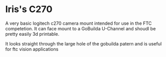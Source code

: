 # Iris's C270
A very basic logitech c270 camera mount intended for use in the FTC competetion. It can face mount to a GoBuilda U-Channel and shoudl be pretty easily 3d printable. 

It looks straight through the large hole of the gobuilda patern and is useful for ftc vision applications
